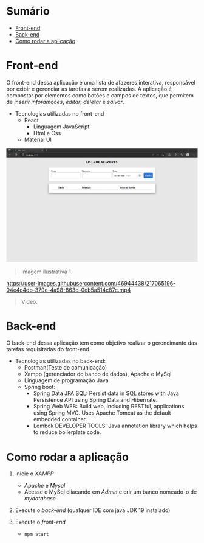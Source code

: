 # Sumário

* [Front-end](https://github.com/RonielNunes/ListaDeAfazeres#front-end)
* [Back-end](https://github.com/RonielNunes/ListaDeAfazeres#back-end)
* [Como rodar a aplicação](https://github.com/RonielNunes/ListaDeAfazeres#como-rodar-a-aplica%C3%A7%C3%A3o)



# **Front-end**

O front-end dessa aplicação é uma lista de afazeres interativa, responsável por exibir e gerenciar as tarefas a serem realizadas. A aplicação é compostar por elementos como botões  e campos de textos, que permitem de *inserir inforamções*, *editar*, *deletar* e *salvar*. 

- Tecnologias utilizadas no front-end
    - React
        - Linguagem JavaScript
        - Html e Css
    - Material UI

![img](readme/pagina1.png)
> Imagem ilustrativa 1.


https://user-images.githubusercontent.com/46944438/217065196-04e4c4db-379e-4a98-863d-0eb5a514c87c.mp4


> Video.

# **Back-end**

O back-end dessa aplicação tem como objetivo realizar o gerencimanto das tarefas requisitadas do front-end.

- Tecnologias utilizadas no back-end:
    - Postman(Teste de comunicação)
    - Xampp (gerenciador do banco de dados), Apache e MySql
    - Linguagem de programação Java
    - Spring boot:
        - Spring Data JPA SQL: Persist data in SQL stores with Java Persistence API using Spring Data and Hibernate.
        - Spring Web WEB: Build web, including RESTful, applications using Spring MVC. Uses Apache Tomcat as the default embedded container.
        - Lombok DEVELOPER TOOLS: Java annotation library which helps to reduce boilerplate code.

# **Como rodar a aplicação**

1. Inicie o *XAMPP*
    - *Apache* e *Mysql*
    - Acesse o MySql cliacando em *Admin* e crir um banco nomeado-o de *mydatabase*

2. Execute o *back-end* (qualquer IDE com java JDK 19 instalado)

3. Execute o *front-end*
    - `npm start`
